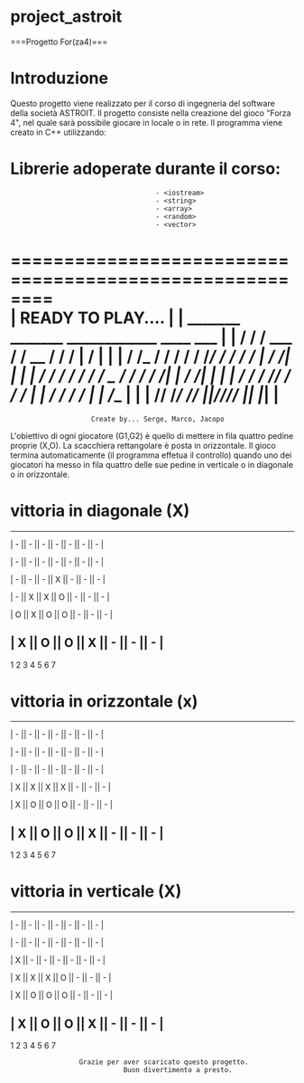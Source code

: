 # project_astroit
===Progetto For(za4)===


# Introduzione

Questo progetto viene realizzato per il corso di ingegneria del software della società ASTROIT.
Il progetto consiste nella creazione del gioco "Forza 4", nel quale sarà possibile giocare in locale o in rete.
Il programma viene creato in C++ utilizzando:

# Librerie adoperate durante il corso:
                                        - <iostream>
                                        - <string>
                                        - <array>
                                        - <random>
                                        - <vector>

 ========================================================  
| READY TO PLAY....                                       | 
|      _______  _______  ____________     ____      ___  | 
|     /  ____/ / ___  / / __  /__   /    /    |    /   | | 
|    /  /___  / /  / / / /_/ /  /  /    /     |   / /| | | 
|   /  ____/ / /  / / /  _  /  /  /    /  /|  |  / /_| | | 
|  /  /     / /__/ / /  / | | /  /___ /  / |  | /____  | | 
| /__/     /______/ /__/  |_|/______//__/  |__|      |_| | 
 ========================================================  
                        Create by... Serge, Marco, Jacopo  

L'obiettivo di ogni giocatore (G1,G2) è quello di mettere in fila quattro pedine proprie (X,O). La scacchiera rettangolare è posta in orizzontale. 
Il gioco termina automaticamente (il programma effetua il controllo) quando uno dei giocatori ha messo in fila quattro delle sue pedine in verticale o in diagonale o in orizzontale.

# vittoria in diagonale (X)
-------------------------------------------------
|  -  ||  -  ||  -  ||  -  ||  -  ||  -  ||  -  |    

|  -  ||  -  ||  -  ||  -  ||  -  ||  -  ||  -  |

|  -  ||  -  ||  -  ||  X  ||  -  ||  -  ||  -  |

|  -  ||  X  ||  X  ||  O  ||  -  ||  -  ||  -  |

|  O  ||  X  ||  O  ||  O  ||  -  ||  -  ||  -  |

|  X  ||  O  ||  O  ||  X  ||  -  ||  -  ||  -  |
-------------------------------------------------
   1      2      3      4      5      6      7   

# vittoria in orizzontale (x)
-------------------------------------------------
|  -  ||  -  ||  -  ||  -  ||  -  ||  -  ||  -  |    

|  -  ||  -  ||  -  ||  -  ||  -  ||  -  ||  -  |

|  -  ||  -  ||  -  ||  -  ||  -  ||  -  ||  -  |

|  X  ||  X  ||  X  ||  X  ||  -  ||  -  ||  -  |

|  X  ||  O  ||  O  ||  O  ||  -  ||  -  ||  -  |

|  X  ||  O  ||  O  ||  X  ||  -  ||  -  ||  -  |
-------------------------------------------------
   1      2      3      4      5      6      7   

# vittoria in verticale (X)
-------------------------------------------------
|  -  ||  -  ||  -  ||  -  ||  -  ||  -  ||  -  |    

|  -  ||  -  ||  -  ||  -  ||  -  ||  -  ||  -  |

|  X  ||  -  ||  -  ||  -  ||  -  ||  -  ||  -  |

|  X  ||  X  ||  X  ||  O  ||  -  ||  -  ||  -  |

|  X  ||  O  ||  O  ||  O  ||  -  ||  -  ||  -  |

|  X  ||  O  ||  O  ||  X  ||  -  ||  -  ||  -  |
-------------------------------------------------
   1      2      3      4      5      6      7   

                     Grazie per aver scaricato questo progetto. 
                                Buon divertimento a presto.

